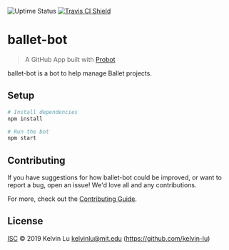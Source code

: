 ![Uptime Status](https://img.shields.io/uptimerobot/status/m784006190-b0fa1300848e931654e56628)
[![Travis CI Shield](https://travis-ci.org/ballet/ballet-bot.svg?branch=master)](https://travis-ci.org/ballet/ballet-bot)

# ballet-bot

> A GitHub App built with [Probot](https://github.com/probot/probot)

ballet-bot is a bot to help manage Ballet projects.

## Setup

```sh
# Install dependencies
npm install

# Run the bot
npm start
```

## Contributing

If you have suggestions for how ballet-bot could be improved, or want to report a bug, open an issue! We'd love all and any contributions.

For more, check out the [Contributing Guide](CONTRIBUTING.md).

## License

[ISC](LICENSE) © 2019 Kelvin Lu <kelvinlu@mit.edu> (https://github.com/kelvin-lu)

